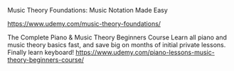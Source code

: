 Music Theory Foundations: Music Notation Made Easy

https://www.udemy.com/music-theory-foundations/

The Complete Piano & Music Theory Beginners Course
Learn all piano and music theory basics fast, and save big on months of initial private lessons. Finally learn keyboard!
https://www.udemy.com/piano-lessons-music-theory-beginners-course/
